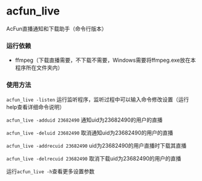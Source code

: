 # acfun_live
AcFun直播通知和下载助手（命令行版本）

### 运行依赖
- ffmpeg（下载直播需要，不下载不需要，Windows需要将ffmpeg.exe放在本程序所在文件夹内）

### 使用方法
`acfun_live -listen` 运行监听程序，监听过程中可以输入命令修改设置（运行help查看详细命令说明）

`acfun_live -adduid 23682490` 通知uid为23682490的用户的直播

`acfun_live -deluid 23682490` 取消通知uid为23682490的用户的直播

`acfun_live -addrecuid 23682490` uid为23682490的用户直播时下载其直播

`acfun_live -delrecuid 23682490` 取消下载uid为23682490的用户的直播

运行`acfun_live -h`查看更多设置参数
